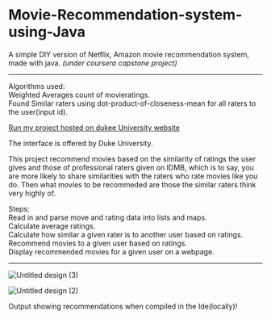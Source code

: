 # Movie-Recommendation-system-using-Java
A simple DIY version of Netflix, Amazon movie recommendation system, made with java. <i>(under coursera capstone project)</i>
<hr>
Algorithms used: </br>
Weighted Averages count of movieratings.</br>
Found Similar raters using dot-product-of-closeness-mean for all raters to the user(input id).</br>

<a href="https://www.dukelearntoprogram.com//capstone/recommender.php?id=xqsLtSbzOkCgjA">Run my project hosted on dukee University website</a>

The interface is offered by Duke University.

This project recommend movies based on the similarity of ratings the user gives and those of professional raters given on IDMB, which is to say, you are more likely to share similarities with the raters who rate movies like you do. Then what movies to be recommeded are those the similar raters think very highly of.

Steps:</br>
Read in and parse move and rating data into lists and maps.</br>
Calculate average ratings.</br>
Calculate how similar a given rater is to another user based on ratings.</br>
Recommend movies to a given user based on ratings.</br>
Display recommended movies for a given user on a webpage.</br>

<hr>

![Untitled design (3)](https://user-images.githubusercontent.com/57825886/191999998-91567b0d-b410-45d8-8119-5762644cfb44.png)

![Untitled design (2)](https://user-images.githubusercontent.com/57825886/192000095-2f21e836-5a5a-42e7-a920-c53ee6138ca4.png)

Output showing recommendations when compiled in the Ide(locally)!
